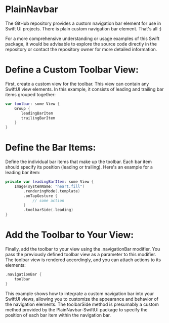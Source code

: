 # PlainNavbar
The GitHub repository provides a custom navigation bar element for use in Swift UI projects. There is plain custom navigation bar element​​​​​​. That's all :)

For a more comprehensive understanding or usage examples of this Swift package, it would be advisable to explore the source code directly in the repository or contact the repository owner for more detailed information.

# Define a Custom Toolbar View:
First, create a custom view for the toolbar. This view can contain any SwiftUI view elements. In this example, it consists of leading and trailing bar items grouped together:

```swift
var toolbar: some View {
    Group {
       leadingBarItem
       trailingBarItem
    }
}
```

# Define the Bar Items:
Define the individual bar items that make up the toolbar. Each bar item should specify its position (leading or trailing). Here's an example for a leading bar item:

```swift
private var leadingBarItem: some View {
    Image(systemName: "heart.fill")
        .renderingMode(.template)
        .onTapGesture {
            // some action
        }
        .toolbarSide(.leading)
}
```

# Add the Toolbar to Your View:
Finally, add the toolbar to your view using the .navigationBar modifier. You pass the previously defined toolbar view as a parameter to this modifier. The toolbar view is rendered accordingly, and you can attach actions to its elements:

```swift
.navigationBar {
    toolbar
}
```

This example shows how to integrate a custom navigation bar into your SwiftUI views, allowing you to customize the appearance and behavior of the navigation elements. The toolbarSide method is presumably a custom method provided by the PlainNavbar-SwiftUI package to specify the position of each bar item within the navigation bar.
